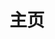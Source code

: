 ---
home: true
layout: BlogHome
icon: material-symbols:home-rounded
title: 主页
heroImage: NyanCat.gif
heroText: NekoBlog
heroFullScreen: true
bgImage: /assets/wallpaper/821.avif
bgImageDark: /assets/wallpaper/2158.avif
tagline: ヾ(≧▽≦*)o 什么都想做馁喵~
projects:
  - icon: devicon:css3-wordmark
    name: CSS 笔记
    desc: 踩坑经历和经验总结 FAQ
    link: /study/css/

  - icon: logos:javascript
    name: JS 笔记
    desc: 正在复习 JS 知识，记录整理一下
    link: /study/javascript/

  - icon: logos:vue
    name: Vue 笔记
    desc: 正在复习 Vue 知识，记录整理一下
    link: /study/vue/

  - icon: logos:graphql
    name: GraphQL 笔记
    desc: 开的新坑
    link: /study/graphql/

---
